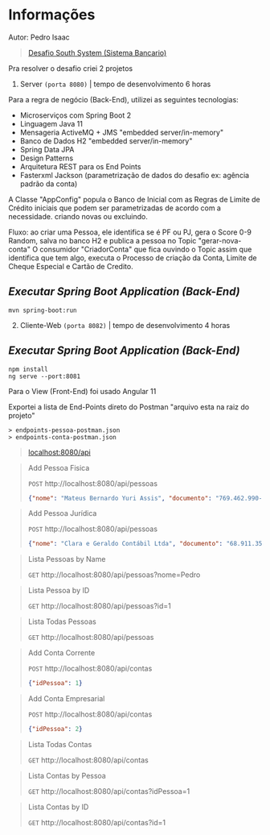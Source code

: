 # Informações

Autor: Pedro Isaac

> [Desafio South System (Sistema Bancario)](https://github.com/rh-southsystem/desafio-java-banco)

Pra resolver o desafio criei 2 projetos

1) Server `(porta 8080)` | tempo de desenvolvimento 6 horas

Para a regra de negócio (Back-End), utilizei as seguintes tecnologias:

- Microserviços com Spring Boot 2
- Linguagem Java 11
- Mensageria ActiveMQ + JMS "embedded server/in-memory"
- Banco de Dados H2 "embedded server/in-memory"
- Spring Data JPA
- Design Patterns
- Arquitetura REST para os End Points
- Fasterxml Jackson (parametrização de dados do desafio ex: agência padrão da conta)
  
A Classe "AppConfig" popula o Banco de Inicial com as Regras de Limite de Crédito iniciais que podem ser parametrizadas de acordo com a necessidade. criando novas ou excluindo.

Fluxo: ao criar uma Pessoa, ele identifica se é PF ou PJ, gera o Score 0-9 Random, salva no banco H2 e publica a pessoa no Topic "gerar-nova-conta"
O consumidor "CriadorConta" que fica ouvindo o Topic assim que identifica que tem algo, executa o Processo de criação da Conta, Limite de Cheque Especial e Cartão de Credito.

## _Executar Spring Boot Application (Back-End)_
```
mvn spring-boot:run
```

2) Cliente-Web `(porta 8082)` | tempo de desenvolvimento 4 horas

## _Executar Spring Boot Application (Back-End)_
```
npm install
ng serve --port:8081
```

Para o View (Front-End) foi usado Angular 11


Exportei a lista de End-Points direto do Postman "arquivo esta na raiz do projeto"
```
> endpoints-pessoa-postman.json
> endpoints-conta-postman.json
```

> [localhost:8080/api](http://localhost:8080/api)

> Add Pessoa Fisica
> 
>`POST` http://localhost:8080/api/pessoas
>```json
>{"nome": "Mateus Bernardo Yuri Assis", "documento": "769.462.990-86"}
>```

> Add Pessoa Jurídica
>
>`POST` http://localhost:8080/api/pessoas
>```json
>{"nome": "Clara e Geraldo Contábil Ltda", "documento": "68.911.356/0001-10"}
>```

> Lista Pessoas by Name
> 
>`GET` http://localhost:8080/api/pessoas?nome=Pedro

>Lista Pessoa by ID
>
>`GET` http://localhost:8080/api/pessoas?id=1

>Lista Todas Pessoas
>
>`GET` http://localhost:8080/api/pessoas

>Add Conta Corrente
>
>`POST` http://localhost:8080/api/contas
>```json
>{"idPessoa": 1}
>```

>Add Conta Empresarial
>
>`POST` http://localhost:8080/api/contas
>```json
>{"idPessoa": 2}
>```

>Lista Todas Contas
>
>`GET` http://localhost:8080/api/contas

>Lista Contas by Pessoa
>
>`GET` http://localhost:8080/api/contas?idPessoa=1

>Lista Contas by ID
>
>`GET` http://localhost:8080/api/contas?id=1

